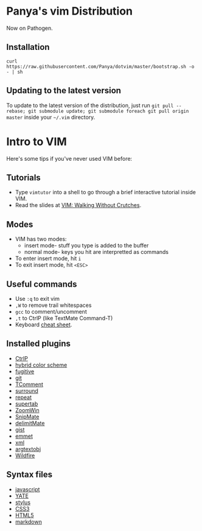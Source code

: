 # Panya's vim Distribution

Now on Pathogen.

## Installation

`curl https://raw.githubusercontent.com/Panya/dotvim/master/bootstrap.sh -o - | sh`

## Updating to the latest version

To update to the latest version of the distribution, just run `git pull --rebase; git submodule update; git submodule foreach git pull origin master` inside your `~/.vim` directory.

# Intro to VIM

Here's some tips if you've never used VIM before:

## Tutorials

* Type `vimtutor` into a shell to go through a brief interactive
  tutorial inside VIM.
* Read the slides at [VIM: Walking Without Crutches](http://walking-without-crutches.heroku.com/#1).

## Modes

* VIM has two modes:
  * insert mode- stuff you type is added to the buffer
  * normal mode- keys you hit are interpretted as commands
* To enter insert mode, hit `i`
* To exit insert mode, hit `<ESC>`

## Useful commands

* Use `:q` to exit vim
* `,W` to remove trail whitespaces
* `gcc` to comment/uncomment
* `,t` to CtrlP (like TextMate Command-T)
* Keyboard [cheat sheet](http://walking-without-crutches.heroku.com/image/images/vi-vim-cheat-sheet.png).

## Installed plugins

* [CtrlP](https://github.com/kien/ctrlp.vim)
* [hybrid color scheme](https://github.com/w0ng/vim-hybrid)
* [fugitive](https://github.com/tpope/vim-fugitive)
* [git](https://github.com/tpope/vim-git)
* [TComment](https://github.com/vim-scripts/tComment)
* [surround](https://github.com/tpope/vim-surround)
* [repeat](https://github.com/tpope/vim-repeat)
* [supertab](https://github.com/ervandew/supertab)
* [ZoomWin](https://github.com/vim-scripts/ZoomWin)
* [SnipMate](https://github.com/msanders/snipmate.vim)
* [delimitMate](https://github.com/Raimondi/delimitMate)
* [gist](https://github.com/mattn/gist-vim)
* [emmet](https://github.com/mattn/emmet-vim)
* [xml](https://github.com/othree/xml.vim)
* [argtextobj](https://github.com/vim-scripts/argtextobj.vim)
* [Wildfire](https://github.com/gcmt/wildfire.vim)

## Syntax files

* [javascript](https://github.com/pangloss/vim-javascript)
* [YATE](https://github.com/maksimr/vim-yate)
* [stylus](https://github.com/wavded/vim-stylus)
* [CSS3](https://github.com/hail2u/vim-css3-syntax)
* [HTML5](https://github.com/othree/html5.vim)
* [markdown](https://github.com/tpope/vim-markdown)
